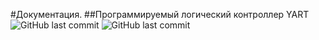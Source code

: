 #Документация.
##Программируемый логический контроллер YART
<img alt="GitHub last commit" src="https://img.shields.io/github/last-commit/Stepanov-Sergey/YART?style=for-the-badge&logo=appveyor"> <img alt="GitHub last commit" src="https://img.shields.io/badge/YouTube-FF0000?style=for-the-badge&logo=youtube&logoColor=white">
